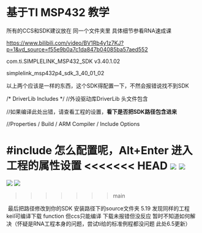 # 基于TI MSP432 教学
所有的CCS和SDK建议放在 同一个文件夹里
具体细节参看RNA速成课

https://www.bilibili.com/video/BV1Rb4y1z7KJ?p=1&vd_source=f55e9b0a7c1da847b04085ba57aed552

com.ti.SIMPLELINK_MSP432_SDK v3.40.1.02

simplelink_msp432p4_sdk_3_40_01_02

以上两个应该是一样的东西，这个SDK得配置一下，不然会报错说找不到SDK

/* DriverLib Includes */
//外设驱动库DriverLib 头文件包含

//如果编译此处出错，请查看工程的设置，**看下是否把SDK路径包含进来**

//Properties / Build / ARM Compiler / Include Options

#include 
怎么配置呢，Alt+Enter 进入工程的属性设置
<<<<<<< HEAD
![]([link](https://github.com/USTB-3rd-zckj-techdepartment/-TI-MSP432-/blob/main/picture/%E7%8E%AF%E5%A2%83%E9%85%8D%E7%BD%AE1.jpg))
![]([link](https://github.com/USTB-3rd-zckj-techdepartment/-TI-MSP432-/blob/main/picture/%E7%8E%AF%E5%A2%83%E9%85%8D%E7%BD%AE2.jpg))
=======
![](link)
![](link)
>>>>>>> main

 ​
最后把路径修改到你的SDK 安装路径下的source文件夹
5.19 发现同样的工程 keil可编译下载 function 但ccs只能编译 下载未报错但没反应 暂时不知道如何解决（怀疑是RNA工程本身的问题，尝试ti给的标准例程都没问题 此处6.5更新）